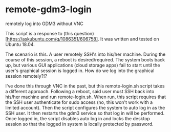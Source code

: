 # remote-gdm3-login
remotely log into GDM3 without VNC

This script is a response to (this question)[https://askubuntu.com/q/1086351/606758]. It was written and tested on Ubuntu 18.04.

The scenario is this. A user remotely SSH's into his/her machine. During the course of this session, a reboot is desired/required. The system boots back up, but various GUI applications (cloud storage apps) fail to start until the user's graphical session is logged in. How do we log into the graphical session remotely?!?

I've done this through VNC in the past, but this remote-login.sh script takes a different approach. Following a reboot, said user must SSH back into his/her machine and run remote-login.sh. When run, this script requires that the SSH user authenticate for sudo access (no, this won't work with a limited account). Then the script configures the system to auto log in as the SSH user. It then restarts the gdm3 service so that log in will be performed. Once logged in, the script disables auto log in and locks the desktop session so that the logged in system is locally protected by password.
